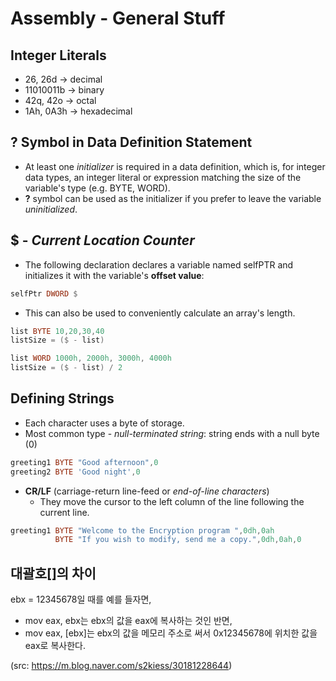 Assembly - General Stuff
==


Integer Literals
--
* 26, 26d -> decimal
* 11010011b -> binary
* 42q, 42o -> octal
* 1Ah, 0A3h -> hexadecimal


? Symbol in Data Definition Statement
--
* At least one *initializer* is required in a data definition, which is, for integer data types, an integer literal or expression matching the size of the variable's type (e.g. BYTE, WORD).
* **?** symbol can be used as the initializer if you prefer to leave the variable *uninitialized*.


$ - *Current Location Counter*
--
* The following declaration declares a variable named selfPTR and initializes it with the variable's **offset value**:
```asm
selfPtr DWORD $
```
* This can also be used to conveniently calculate an array's length.
```asm
list BYTE 10,20,30,40
listSize = ($ - list)
```
```asm
list WORD 1000h, 2000h, 3000h, 4000h
listSize = ($ - list) / 2
```

Defining Strings
--
* Each character uses a byte of storage.
* Most common type - *null-terminated string*: string ends with a null byte (0)
```asm
greeting1 BYTE "Good afternoon",0
greeting2 BYTE 'Good night',0
```
* **CR/LF** (carriage-return line-feed or *end-of-line characters*)
  * They move the cursor to the left column of the line following the current line.
```asm
greeting1 BYTE "Welcome to the Encryption program ",0dh,0ah
          BYTE "If you wish to modify, send me a copy.",0dh,0ah,0
```


대괄호[]의 차이
--
 ebx = 12345678일 때를 예를 들자면,
* mov eax, ebx는 ebx의 값을 eax에 복사하는 것인 반면,
* mov eax, [ebx]는 ebx의 값을 메모리 주소로 써서 0x12345678에 위치한 값을 eax로 복사한다.

(src: https://m.blog.naver.com/s2kiess/30181228644)

